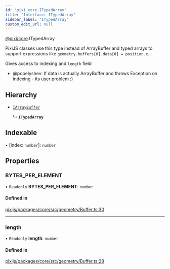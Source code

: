 ```yaml
---
id: "pixi_core.ITypedArray"
title: "Interface: ITypedArray"
sidebar_label: "ITypedArray"
custom_edit_url: null
---
```


[@pixi/core](../modules/pixi_core.md).ITypedArray

PixiJS classes use this type instead of ArrayBuffer and typed arrays
to support expressions like `geometry.buffers[0].data[0] = position.x`.

Gives access to indexing and `length` field
- @popelyshev: If data is actually ArrayBuffer and throws Exception on indexing - its user problem :)

## Hierarchy

- [`IArrayBuffer`](pixi_core.IArrayBuffer.md)

  ↳ **`ITypedArray`**

## Indexable

▪ [index: `number`]: `number`

## Properties

### BYTES\_PER\_ELEMENT

• `Readonly` **BYTES\_PER\_ELEMENT**: `number`

#### Defined in

[pixijs/packages/core/src/geometry/Buffer.ts:30](https://github.com/pixijs/pixijs/blob/2194fe5c5/packages/core/src/geometry/Buffer.ts#L30)

___

### length

• `Readonly` **length**: `number`

#### Defined in

[pixijs/packages/core/src/geometry/Buffer.ts:28](https://github.com/pixijs/pixijs/blob/2194fe5c5/packages/core/src/geometry/Buffer.ts#L28)

